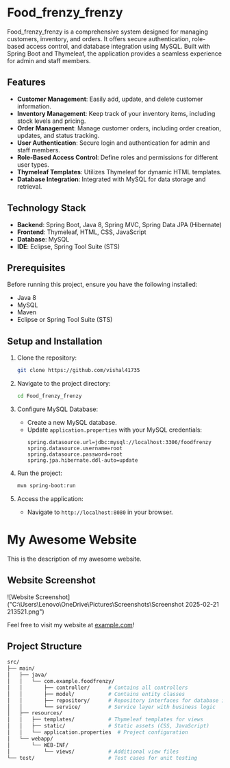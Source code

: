 # Food_frenzy_frenzy
Food_frenzy_frenzy is a comprehensive system designed for managing customers, 
inventory, and orders. It offers secure authentication, role-based access control,
 and database integration using MySQL. Built with Spring Boot and Thymeleaf,
  the application provides a seamless experience for admin and staff members.

<!-- -------------------------------------------------------------------------------------------------- -->

## Features

- **Customer Management**: Easily add, update, and delete customer information.
- **Inventory Management**: Keep track of your inventory items, including stock levels and pricing.
- **Order Management**: Manage customer orders, including order creation, updates, and status tracking.
- **User Authentication**: Secure login and authentication for admin and staff members.
- **Role-Based Access Control**: Define roles and permissions for different user types.
- **Thymeleaf Templates**: Utilizes Thymeleaf for dynamic HTML templates.
- **Database Integration**: Integrated with MySQL for data storage and retrieval.

<!-- --------------------------------------------------------------------------------------------------------------------- -->


## Technology Stack

- **Backend**: Spring Boot, Java 8, Spring MVC, Spring Data JPA (Hibernate)
- **Frontend**: Thymeleaf, HTML, CSS, JavaScript
- **Database**: MySQL
- **IDE**: Eclipse, Spring Tool Suite (STS)


<!-- -------------------------------------------------------------------------------------------------------------- -->

## Prerequisites

Before running this project, ensure you have the following installed:

- Java 8
- MySQL
- Maven
- Eclipse or Spring Tool Suite (STS)

<!-- ------------------------------------------------------------------------------------------------------------- -->

## Setup and Installation

1. Clone the repository:
    ```bash
    git clone https://github.com/vishal41735
    ```

2. Navigate to the project directory:
    ```bash
    cd Food_frenzy_frenzy
    ```

3. Configure MySQL Database:
    - Create a new MySQL database.
    - Update `application.properties` with your MySQL credentials:
      ```properties
      spring.datasource.url=jdbc:mysql://localhost:3306/foodfrenzy
      spring.datasource.username=root
      spring.datasource.password=root
      spring.jpa.hibernate.ddl-auto=update
      ```

4. Run the project:
    ```bash
    mvn spring-boot:run
    ```

5. Access the application:
    - Navigate to `http://localhost:8080` in your browser.
  
# My Awesome Website

This is the description of my awesome website.

## Website Screenshot

![Website Screenshot]("C:\Users\Lenovo\OneDrive\Pictures\Screenshots\Screenshot 2025-02-21 213521.png")

Feel free to visit my website at [example.com](http://example.com)!

   
 





## Project Structure

```bash
src/
├── main/
│   ├── java/
│   │   └── com.example.foodfrenzy/
│   │       ├── controller/      # Contains all controllers
│   │       ├── model/           # Contains entity classes
│   │       ├── repository/      # Repository interfaces for database interaction
│   │       └── service/         # Service layer with business logic
│   ├── resources/
│   │   ├── templates/           # Thymeleaf templates for views
│   │   ├── static/              # Static assets (CSS, JavaScript)
│   │   └── application.properties  # Project configuration
│   └── webapp/
│       └── WEB-INF/
│           └── views/           # Additional view files
└── test/                        # Test cases for unit testing
